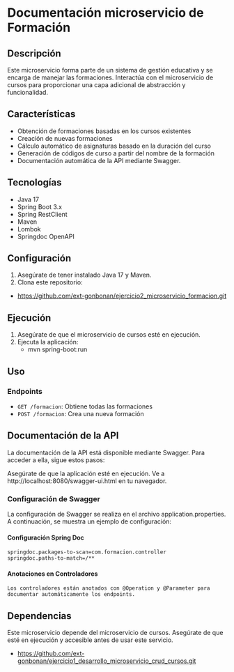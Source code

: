 # Documentación microservicio de Formación

## Descripción

Este microservicio forma parte de un sistema de gestión educativa y se encarga de manejar las formaciones. Interactúa con el microservicio de cursos para proporcionar una capa adicional de abstracción y funcionalidad.

## Características

- Obtención de formaciones basadas en los cursos existentes
- Creación de nuevas formaciones
- Cálculo automático de asignaturas basado en la duración del curso
- Generación de códigos de curso a partir del nombre de la formación
- Documentación automática de la API mediante Swagger.

## Tecnologías

- Java 17
- Spring Boot 3.x
- Spring RestClient
- Maven
- Lombok
- Springdoc OpenAPI

## Configuración

1. Asegúrate de tener instalado Java 17 y Maven.
2. Clona este repositorio:
  - https://github.com/ext-gonbonan/ejercicio2_microservicio_formacion.git

## Ejecución

1. Asegúrate de que el microservicio de cursos esté en ejecución.
2. Ejecuta la aplicación:
   - mvn spring-boot:run

## Uso

### Endpoints

- `GET /formacion`: Obtiene todas las formaciones
- `POST /formacion`: Crea una nueva formación

## Documentación de la API
La documentación de la API está disponible mediante Swagger. Para acceder a ella, sigue estos pasos:

Asegúrate de que la aplicación esté en ejecución.
Ve a http://localhost:8080/swagger-ui.html en tu navegador.

### Configuración de Swagger
La configuración de Swagger se realiza en el archivo application.properties. A continuación, se muestra un ejemplo de configuración:

#### Configuración Spring Doc
    springdoc.packages-to-scan=com.formacion.controller
    springdoc.paths-to-match=/**

#### Anotaciones en Controladores
    Los controladores están anotados con @Operation y @Parameter para documentar automáticamente los endpoints. 


## Dependencias

Este microservicio depende del microservicio de cursos. Asegúrate de que esté en ejecución y accesible antes de usar este servicio.
- https://github.com/ext-gonbonan/ejercicio1_desarrollo_microservicio_crud_cursos.git
